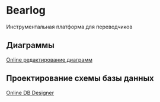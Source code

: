 # Bearlog
Инструментальная платформа для переводчиков

## Диаграммы
[Online редактирование диаграмм](https://sketchboard.me)

## Проектирование схемы базы данных
[Online DB Designer](http://dbdesigner.net/designer/schema/83151)
